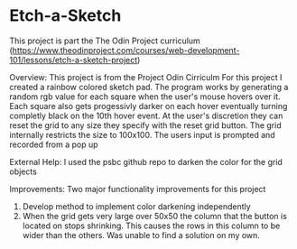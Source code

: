 # Etch-a-Sketch

This project is part the The Odin Project curriculum (https://www.theodinproject.com/courses/web-development-101/lessons/etch-a-sketch-project)

Overview:
This project is from the Project Odin Cirriculm
For this project I created a rainbow colored sketch pad. The program works by generating a random rgb value for each square when the user's mouse hovers over it. Each square also gets progessivly darker on each hover eventually turning completly black on the 10th hover event. At the user's discretion they can reset the grid to any size they specify with the reset grid button. The grid internally restricts the size to 100x100. The users input is prompted and recorded from a pop up  

External Help:
I used the psbc github repo to darken the color for the grid objects

Improvements:
Two major functionality improvements for this project
1. Develop method to implement color darkening independently 
2. When the grid gets very large over 50x50 the column that the button is located on stops shrinking. This causes the rows in this column to be wider than the others. Was unable to find a solution on my own. 

